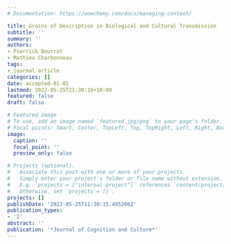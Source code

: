 ```yaml
---
# Documentation: https://wowchemy.com/docs/managing-content/

title: Grains of Description in Biological and Cultural Transmission
subtitle: ''
summary: ''
authors:
- Pierrick Bourrat
- Mathieu Charbonneau
tags:
- journal article
categories: []
date: accepted-01-01
lastmod: 2022-05-25T21:30:16+10:00
featured: false
draft: false

# Featured image
# To use, add an image named `featured.jpg/png` to your page's folder.
# Focal points: Smart, Center, TopLeft, Top, TopRight, Left, Right, BottomLeft, Bottom, BottomRight.
image:
  caption: ''
  focal_point: ''
  preview_only: false

# Projects (optional).
#   Associate this post with one or more of your projects.
#   Simply enter your project's folder or file name without extension.
#   E.g. `projects = ["internal-project"]` references `content/project/deep-learning/index.md`.
#   Otherwise, set `projects = []`.
projects: []
publishDate: '2022-05-25T11:30:15.495200Z'
publication_types:
- '2'
abstract: ''
publication: '*Journal of Cognition and Culture*'
---
```

